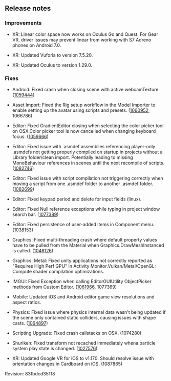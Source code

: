 ## Release notes

### Improvements

-   XR: Linear color space now works on Oculus Go and Quest. For Gear VR, driver issues may prevent linear from working with S7 Adreno phones on Android 7.0.

-   XR: Updated Vuforia to version 7.5.20.

-   XR: Updated Oculus to version 1.29.0.

### Fixes

-   Android: Fixed crash when closing scene with active webcamTexture. ([1059444](https://issuetracker.unity3d.com/issues/android-crash-when-closing-scene-with-active-webcamtexture))

-   Asset Import: Fixed the Rig setup workflow in the Model Importer to enable setting up the avatar using scripts and presets. ([1060952](https://issuetracker.unity3d.com/issues/model-importer-doesnt-allow-creation-of-a-new-humanoid-avatar-from-a-model-file-automatically-through-a-script), 1066786)

-   Editor: Fixed GradientEditor closing when selecting the color picker tool on OSX.Color picker tool is now cancelled when changing keyboard focus. ([1059666](https://issuetracker.unity3d.com/issues/gradient-editor-window-closes-automatically-when-clicking-on-color-picker))

-   Editor: Fixed issue with .asmdef assemblies referencing player-only .asmdefs not getting properly compiled on startup in projects without a Library folder/clean import. Potentially leading to missing MonoBehaviour references in scenes until the next recompile of scripts. ([1082746](https://issuetracker.unity3d.com/issues/regenerating-the-library-folder-looses-script-references))

-   Editor: Fixed issue with script compilation not triggering correctly when moving a script from one .asmdef folder to another .asmdef folder. ([1082699](https://issuetracker.unity3d.com/issues/unity-doesnt-recognize-missing-assembly-references-when-moving-a-script-thats-referred-by-others-from-one-assembly-to-another))

-   Editor: Fixed keypad period and delete for input fields (linux).

-   Editor: Fixed Null reference exceptions while typing in project window search bar. ([1077389](https://issuetracker.unity3d.com/issues/editor-typing-in-project-window-search-bar-during-play-mode-causes-nullreference-exceptions))

-   Editor: Fixed persistence of user-added items in Component menu. ([1038153](https://issuetracker.unity3d.com/issues/selecting-custom-menuitem-from-component-tab-results-in-cant-be-checked-because-doesnt-exist-error-message))

-   Graphics: Fixed multi-threading crash where default property values have to be pulled from the Material when Graphics.DrawMeshInstanced is called. ([1046126](https://issuetracker.unity3d.com/issues/ecs-finddatasource-crash-when-playing-a-scene))

-   Graphics: Metal: Fixed unity applications not correctly reported as \"Requires High Perf GPU\" in Activity Monitor.Vulkan/Metal/OpenGL: Compute shader compilation optimizations.

-   IMGUI: Fixed Exception when calling EditorGUIUtility ObjectPicker methods from Custom Editor. ([1061966](https://issuetracker.unity3d.com/issues/unityexception-is-thrown-when-calling-editorguiutility-objectpicker-methods-from-custom-editor), 1077369)

-   Mobile: Updated iOS and Android editor game view resolutions and aspect ratios.

-   Physics: Fixed issue where physics internal data wasn\'t being updated if the scene only contained static colliders, causing issues with shape casts. ([1064897](https://issuetracker.unity3d.com/issues/windows-physics-dot-spherecast-does-not-properly-detect-collisions-when-clicking-on-certain-objects-spots))

-   Scripting Upgrade: Fixed crash callstacks on OSX. (1074280)

-   Shuriken: Fixed transform not recached immediately whena particle system play state is changed. ([1027576](https://issuetracker.unity3d.com/issues/moving-particle-emitters-instantiated-by-an-object-pool-leave-short-flickers-when-reactivated))

-   XR: Updated Google VR for iOS to v1.170. Should resolve issue with orientation changes in Cardboard on iOS. (1087865)

Revision: 83fbdcd35118
